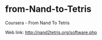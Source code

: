 # from-Nand-to-Tetris
Coursera - From Nand To Tetris 

Web link: http://nand2tetris.org/software.php

